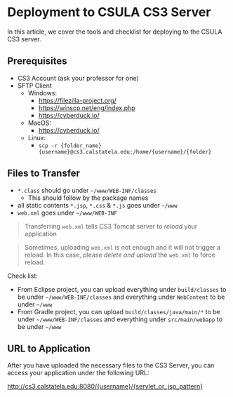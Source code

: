 # Deployment to CSULA CS3 Server

In this article, we cover the tools and checklist for deploying to the CSULA CS3
server.

## Prerequisites

* CS3 Account (ask your professor for one)
* SFTP Client
    * Windows:
        * https://filezilla-project.org/
        * https://winscp.net/eng/index.php
        * https://cyberduck.io/
    * MacOS:
        * https://cyberduck.io/
    * Linux:
        * `scp -r {folder_name} {username}@cs3.calstatela.edu:/home/{username}/{folder}`

## Files to Transfer

* `*.class` should go under `~/www/WEB-INF/classes`
    * This should follow by the package names
* all static contents `*.jsp`, `*.css` & `*.js` goes under `~/www`
* `web.xml` goes under `~/www/WEB-INF`

> Transferring `web.xml` tells CS3 Tomcat server to *reload* your application

> Sometimes, uploading `web.xml` is not enough and it will not trigger a reload.
> In this case, please *delete and upload* the `web.xml` to force reload.

Check list:

* From Eclipse project, you can upload everything under `build/classes` to be under
`~/www/WEB-INF/classes` and everything under `WebContent` to be under `~/www`
* From Gradle project, you can upload `build/classes/java/main/*` to be under
`~/www/WEB-INF/classes` and everything under `src/main/webapp` to be under `~/www`

## URL to Application

After you have uploaded the necessary files to the CS3 Server, you can access your
application under the following URL:

http://cs3.calstatela.edu:8080/{username}/{servlet_or_jsp_pattern}
